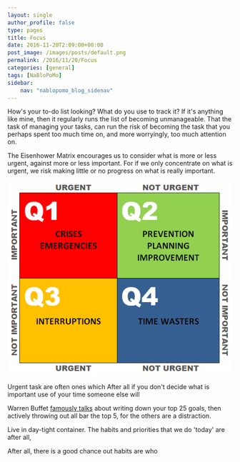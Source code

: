 ```yaml
---
layout: single
author_profile: false
type: pages
title: Focus
date: 2016-11-20T2:09:00+00:00
post_image: /images/posts/default.png
permalink: /2016/11/20/Focus
categories: [general]
tags: [NaBloPoMo]
sidebar:
    nav: "nablopomo_blog_sidenav"
---
```

How's your to-do list looking? What do you use to track it? If it's anything like mine, then it regularly runs the list of becoming unmanageable. That the task of managing your tasks, can run the risk of becoming the task that you perhaps spent too much time on, and more worryingly, too much attention on.

The Eisenhower Matrix encourages us to consider what is more or less urgent, against more or less important. For if we only concentrate on what is urgent, we risk making little or no progress on what is really important.

![Eisenhower Matrix](/images/posts/NaBloPoMo20-matrix.png)

Urgent task are often ones which
After all if you don't decide what is important use of your time someone else will

Warren Buffet [famously talks](http://lifehacker.com/prioritize-your-goals-with-warren-buffetts-two-list-sys-1639146039) about writing down your top 25 goals, then actively throwing out all bar the top 5, for the others are a distraction.


Live in day-tight container. The habits and priorities that we do 'today' are after all,

After all, there is a good chance  out habits are who
